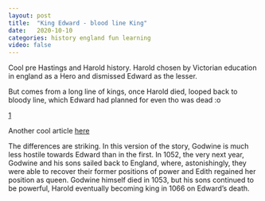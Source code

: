 ```yaml
---
layout: post
title:  "King Edward - blood line King"
date:   2020-10-10
categories: history england fun learning
video: false
---
```


Cool pre Hastings and Harold history.  Harold chosen by Victorian education in england as a Hero and dismissed Edward as the lesser.

But comes from a long line of kings, once Harold died, looped back to bloody line, which Edward had planned for even tho was dead :o

[1]

Another cool article [here](https://www.historytoday.com/archive/history-matters/after-me-conquest)

The differences are striking. In this version of the story, Godwine is much less hostile towards Edward than in the first. In 1052, the very next year, Godwine and his sons sailed back to England, where, astonishingly, they were able to recover their former positions of power and Edith regained her position as queen. Godwine himself died in 1053, but his sons continued to be powerful, Harold eventually becoming king in 1066 on Edward’s death. 

[1]:  h//www.historyextra.com/period/medieval/edward-confessor-what-like-king-leader-holy-hardman/?utm_source=pocket-newtab-global-en-GB

